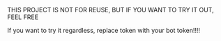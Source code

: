 THIS PROJECT IS NOT FOR REUSE, BUT IF YOU WANT TO TRY IT OUT, FEEL FREE

If you want to try it regardless, replace token with your bot token!!!!
